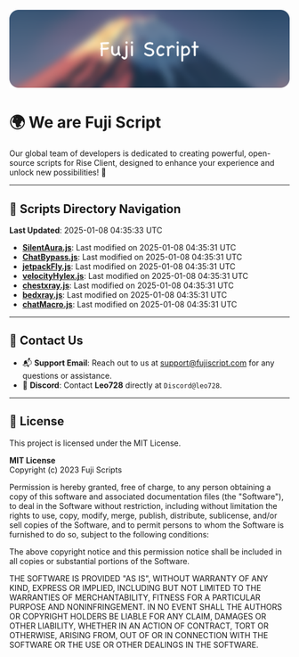 ![Banner](.github/b.webp)

# 🌍 **We are Fuji Script**

Our global team of developers is dedicated to creating powerful, open-source scripts for Rise Client, designed to enhance your experience and unlock new possibilities! 🌟

---
<!-- SCRIPTS_NAVIGATION_START -->
## 📂 **Scripts Directory Navigation**

**Last Updated**: 2025-01-08 04:35:33 UTC

- **[SilentAura.js](scripts/SilentAura.js)**: Last modified on 2025-01-08 04:35:31 UTC
- **[ChatBypass.js](scripts/ChatBypass.js)**: Last modified on 2025-01-08 04:35:31 UTC
- **[jetpackFly.js](scripts/jetpackFly.js)**: Last modified on 2025-01-08 04:35:31 UTC
- **[velocityHylex.js](scripts/velocityHylex.js)**: Last modified on 2025-01-08 04:35:31 UTC
- **[chestxray.js](scripts/chestxray.js)**: Last modified on 2025-01-08 04:35:31 UTC
- **[bedxray.js](scripts/bedxray.js)**: Last modified on 2025-01-08 04:35:31 UTC
- **[chatMacro.js](scripts/chatMacro.js)**: Last modified on 2025-01-08 04:35:31 UTC

<!-- SCRIPTS_NAVIGATION_END -->

---

## 💬 **Contact Us**  
- 📬 **Support Email**: Reach out to us at [support@fujiscript.com](mailto:support@fujiscript.com) for any questions or assistance.  
- 💬 **Discord**: Contact **Leo728** directly at `Discord@leo728`.

---

## 📜 **License**

This project is licensed under the MIT License.  

**MIT License**  
Copyright (c) 2023 Fuji Scripts  

Permission is hereby granted, free of charge, to any person obtaining a copy of this software and associated documentation files (the "Software"), to deal in the Software without restriction, including without limitation the rights to use, copy, modify, merge, publish, distribute, sublicense, and/or sell copies of the Software, and to permit persons to whom the Software is furnished to do so, subject to the following conditions:  

The above copyright notice and this permission notice shall be included in all copies or substantial portions of the Software.  

THE SOFTWARE IS PROVIDED "AS IS", WITHOUT WARRANTY OF ANY KIND, EXPRESS OR IMPLIED, INCLUDING BUT NOT LIMITED TO THE WARRANTIES OF MERCHANTABILITY, FITNESS FOR A PARTICULAR PURPOSE AND NONINFRINGEMENT. IN NO EVENT SHALL THE AUTHORS OR COPYRIGHT HOLDERS BE LIABLE FOR ANY CLAIM, DAMAGES OR OTHER LIABILITY, WHETHER IN AN ACTION OF CONTRACT, TORT OR OTHERWISE, ARISING FROM, OUT OF OR IN CONNECTION WITH THE SOFTWARE OR THE USE OR OTHER DEALINGS IN THE SOFTWARE.  
